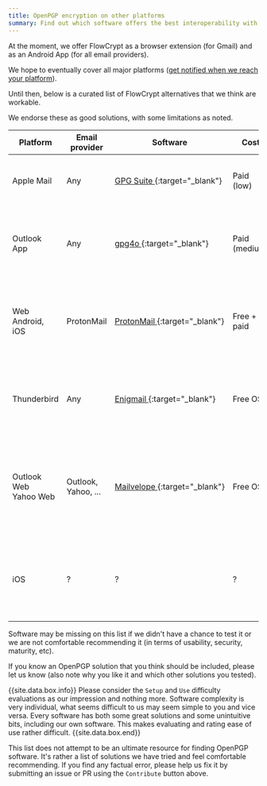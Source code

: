 ```yaml
---
title: OpenPGP encryption on other platforms
summary: Find out which software offers the best interoperability with FlowCrypt
---
```


At the moment, we offer FlowCrypt as a browser extension (for Gmail) and as an Android App (for all email providers).

We hope to eventually cover all major platforms ([get notified when we reach your platform](https://flowcrypt.com/download)).

Until then, below is a curated list of FlowCrypt alternatives that we think are workable.

We endorse these as good solutions, with some limitations as noted.

| Platform | Email provider | Software | Cost | Setup,<br>Use | Our notes |
|---|---|---|---|---|---|
| Apple Mail | Any | [GPG Suite&nbsp;<i class='fa fa-external-link'></i>](https://gpgtools.org/){:target="_blank"} | Paid<br>(low) | `medium`{:class="orange"},<br>`easy`{:class="green"} | Inexpensive, well supported and feature-full.<br>MacOS only. | 
| Outlook App | Any | [gpg4o&nbsp;<i class='fa fa-external-link'></i>](https://www.giepa.de/?lang=en){:target="_blank"} | Paid<br>(medium) | `medium`{:class="orange"},<br>`medium`{:class="orange"} |Excellent support in our experience<br>Pro-active approach to ensure compatibility |
| Web<br>Android, iOS | ProtonMail | [ProtonMail&nbsp;<i class='fa fa-external-link'></i>](https://protonmail.com/){:target="_blank"} | Free + paid | `easy`{:class="green"},<br>`easy`{:class="green"} | Good if you want to change your email provider.<br>OpenPGP support limited but improving. Used by many. |
| Thunderbird | Any | [Enigmail&nbsp;<i class='fa fa-external-link'></i>](https://www.enigmail.net/index.php/en/){:target="_blank"} | Free OSS | `hard`{:class="red"},<br>`medium`{:class="orange"} | Mature and battle tested software<br>Your IT staff should help with setup and support. |
| Outlook Web<br>Yahoo Web | Outlook,<br>Yahoo, ... | [Mailvelope&nbsp;<i class='fa fa-external-link'></i>](https://www.mailvelope.com/en){:target="_blank"} | Free OSS | `medium`{:class="orange"},<br>`medium`{:class="orange"} | Battle tested. Difficult with attachments, some incompatibility.<br>Free, well maintained and works with many email providers. |
| iOS | ? | ? | ? | ? | We didn't find any good solution for iOS.<br>[Get notified when we release our iOS App&nbsp;<i class='fa fa-external-link'></i>](https://flowcrypt.com/download) |

Software may be missing on this list if we didn't have a chance to test it or we are not comfortable recommending it (in terms of usability, security, maturity, etc).

If you know an OpenPGP solution that you think should be included, please let us know (also note why you like it and which other solutions you tested).

{{site.data.box.info}}
Please consider the `Setup` and `Use` difficulty evaluations as our impression and nothing more. Software complexity is very individual, what seems difficult to us may seem simple to you and vice versa. Every software has both some great solutions and some unintuitive bits, including our own software. This makes evaluating and rating ease of use rather difficult.
{{site.data.box.end}}

This list does not attempt to be an ultimate resource for finding OpenPGP software. It's rather a list of solutions we have tried and feel comfortable recommending. If you find any factual error, please help us fix it by submitting an issue or PR using the `Contribute` button above.
